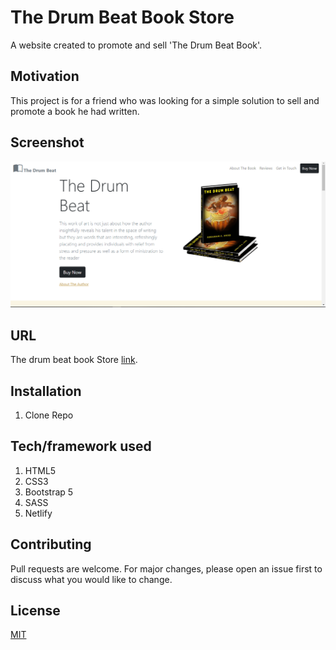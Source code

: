 # The Drum Beat Book Store

A website created to promote and sell 'The Drum Beat Book'.

## Motivation

This project is for a friend who was looking for a simple solution to sell and promote a book he had written.

## Screenshot

[![The Drum Beat Book Store](img/book-l.PNG "The Brum Beat")](https://drive.google.com/file/d/1cusmjVPrs-XBVQdOcRlb1xn_Zs3oNaKR/view?usp=sharing)

## URL

The drum beat book Store [link](https://master--wizardly-swartz-760938.netlify.app/).

## Installation

1. Clone Repo

## Tech/framework used

1. HTML5
2. CSS3
3. Bootstrap 5
4. SASS
5. Netlify

## Contributing

Pull requests are welcome. For major changes, please open an issue first to discuss what you would like to change.

## License

[MIT](https://choosealicense.com/licenses/mit/)
